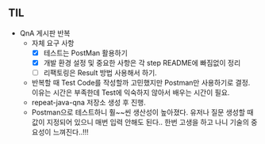 ## TIL 
- QnA 게시판 반복 
	- 자체 요구 사항
		- [x] 테스트는 PostMan 활용하기 
		- [x] 개발 환경 설정 및 중요한 사항은 각 step README에 빠짐없이 정리 
		- [ ] 리팩토링은 Result 방법 사용해서 하기. 
	- 반복할 때 Test Code를 작성할까 고민했지만 Postman만 사용하기로 결정. 이유는 시간은 부족한데 Test에 익숙하지 않아서 배우는 시간이 필요. 
	- repeat-java-qna 저장소 생성 후 진행. 
	- Postman으로 테스트하니 훨~~씬 생산성이 높아졌다. 유저나 질문 생성할 때 값이 지정되어 있으니 매번 입력 안해도 된다.. 한번 고생을 하고 나니 기술의 중요성이 느껴진다..!!!
